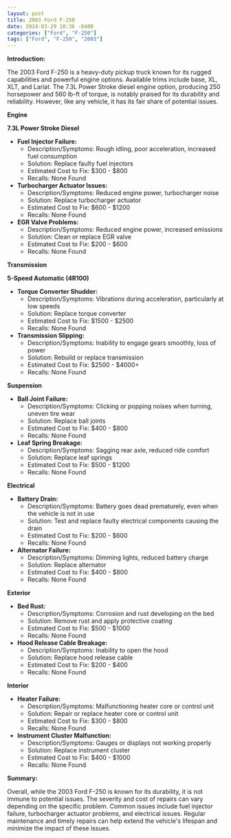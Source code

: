 ```yaml
---
layout: post
title: 2003 Ford F-250
date: 2024-03-29 10:36 -0400
categories: ["Ford", "F-250"]
tags: ["Ford", "F-250", "2003"]
---
```

**Introduction:**

The 2003 Ford F-250 is a heavy-duty pickup truck known for its rugged capabilities and powerful engine options. Available trims include base, XL, XLT, and Lariat. The 7.3L Power Stroke diesel engine option, producing 250 horsepower and 560 lb-ft of torque, is notably praised for its durability and reliability. However, like any vehicle, it has its fair share of potential issues.

**Engine**

**7.3L Power Stroke Diesel**

* **Fuel Injector Failure:**
    * Description/Symptoms: Rough idling, poor acceleration, increased fuel consumption
    * Solution: Replace faulty fuel injectors
    * Estimated Cost to Fix: $300 - $800
    * Recalls: None Found
* **Turbocharger Actuator Issues:**
    * Description/Symptoms: Reduced engine power, turbocharger noise
    * Solution: Replace turbocharger actuator
    * Estimated Cost to Fix: $600 - $1200
    * Recalls: None Found
* **EGR Valve Problems:**
    * Description/Symptoms: Reduced engine power, increased emissions
    * Solution: Clean or replace EGR valve
    * Estimated Cost to Fix: $200 - $600
    * Recalls: None Found

**Transmission**

**5-Speed Automatic (4R100)**

* **Torque Converter Shudder:**
    * Description/Symptoms: Vibrations during acceleration, particularly at low speeds
    * Solution: Replace torque converter
    * Estimated Cost to Fix: $1500 - $2500
    * Recalls: None Found
* **Transmission Slipping:**
    * Description/Symptoms: Inability to engage gears smoothly, loss of power
    * Solution: Rebuild or replace transmission
    * Estimated Cost to Fix: $2500 - $4000+
    * Recalls: None Found

**Suspension**

* **Ball Joint Failure:**
    * Description/Symptoms: Clicking or popping noises when turning, uneven tire wear
    * Solution: Replace ball joints
    * Estimated Cost to Fix: $400 - $800
    * Recalls: None Found
* **Leaf Spring Breakage:**
    * Description/Symptoms: Sagging rear axle, reduced ride comfort
    * Solution: Replace leaf springs
    * Estimated Cost to Fix: $500 - $1200
    * Recalls: None Found

**Electrical**

* **Battery Drain:**
    * Description/Symptoms: Battery goes dead prematurely, even when the vehicle is not in use
    * Solution: Test and replace faulty electrical components causing the drain
    * Estimated Cost to Fix: $200 - $600
    * Recalls: None Found
* **Alternator Failure:**
    * Description/Symptoms: Dimming lights, reduced battery charge
    * Solution: Replace alternator
    * Estimated Cost to Fix: $400 - $800
    * Recalls: None Found

**Exterior**

* **Bed Rust:**
    * Description/Symptoms: Corrosion and rust developing on the bed
    * Solution: Remove rust and apply protective coating
    * Estimated Cost to Fix: $500 - $1000
    * Recalls: None Found
* **Hood Release Cable Breakage:**
    * Description/Symptoms: Inability to open the hood
    * Solution: Replace hood release cable
    * Estimated Cost to Fix: $200 - $400
    * Recalls: None Found

**Interior**

* **Heater Failure:**
    * Description/Symptoms: Malfunctioning heater core or control unit
    * Solution: Repair or replace heater core or control unit
    * Estimated Cost to Fix: $300 - $800
    * Recalls: None Found
* **Instrument Cluster Malfunction:**
    * Description/Symptoms: Gauges or displays not working properly
    * Solution: Replace instrument cluster
    * Estimated Cost to Fix: $400 - $1000
    * Recalls: None Found

**Summary:**

Overall, while the 2003 Ford F-250 is known for its durability, it is not immune to potential issues. The severity and cost of repairs can vary depending on the specific problem. Common issues include fuel injector failure, turbocharger actuator problems, and electrical issues. Regular maintenance and timely repairs can help extend the vehicle's lifespan and minimize the impact of these issues.
